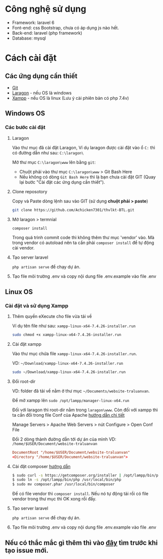 # Công nghệ sử dụng
- Framework: laravel 6
- Font-end: css Bootstrap, chưa có áp dụng js nào hết.
- Back-end: laravel (php framework)
- Database: mysql
# Cách cài đặt
## Các ứng dụng cần thiết
- [Git](https://git-scm.com/)
- [Laragon](https://laragon.org/) - nếu OS là windows
- [Xampp](https://www.apachefriends.org/download.html) - nếu OS là linux (Lưu ý cài phiên bản có php 7.4v)
## Windows OS
### Các bước cài đặt
1. Laragon
    
    Vào thư mục đã cài đặt Laragon, Ví dụ laragon được cài đặt vào ổ `C:` thì có đường dẫn như sau: `C:\laragon\`

    Mở thư mục `C:\laragon\www` lên bằng `git`:

    - Chuột phải vào thư mục `C:\laragon\www` > Git Bash Here
    - Nếu không có dòng `Git Bash Here` thì là bạn chưa cài đặt GIT (Quay lại bước "Cài đặt các ứng dụng cần thiết").
2. Clone reposotory

    Copy và Paste dòng lệnh sau vào GIT (sử dụng **chuột phải > paste**)
    ```bash
    git clone https://github.com/Achicken7301/thvlkt-BTL.git
    ```
3. Mở laragon > termnial
    ```bash
    composer install
    ```
    Trong quá trình commit code thì không thêm thư mục 'vendor' vào. Mà trong vendor có autoload nên ta cần phải `composer install` để tự động cài vendor.
4. Tạo server laravel

    `php artisan serve` để chạy dự án.
5. Tạo file môi trường .env và copy nội dung file .env.example vào file .env
## Linux OS
### Cài đặt và sử dụng Xampp

1. Thêm quyền eXecute cho file vừa tải về

    Ví dụ tên file như sau: `xampp-linux-x64-7.4.26-installer.run`
    ```bash
    sudo chmod +x xampp-linux-x64-7.4.26-installer.run
    ```
2. Cài đặt xampp

    Vào thư mục chứa file `xampp-linux-x64-7.4.26-installer.run`. 
    
    VD: `~/Download/xampp-linux-x64-7.4.26-installer.run` 

    ```bash
    sudo ~/Download/xampp-linux-x64-7.4.26-installer.run
    ```
3. Đổi root-dir

    VD: folder đã tải về nằm ở thư mục `~/Documents/website-traluanvan`.
    
    Để mở xampp lên `sudo /opt/lampp/manager-linux-x64.run`

    Đối với laragon thì root-dir nằm trong `laragon\www`. Còn đối với xampp thì ta cần đổi trong file Conf của Apache
    [hướng dẫn chi tiết](https://stackoverflow.com/questions/18902887/how-to-configuring-a-xampp-web-server-for-different-root-directory)

    Manage Servers > Apache Web Servers > nút Configure > Open Conf File

    Đổi 2 dòng thành đường dẫn tới dự án của mình VD: `/home/$USER/Document/website-traluanvan`
    ```conf
    DocumentRoot "/home/$USER/Document/website-traluanvan"
    <Directory "/home/$USER/Document/website-traluanvan">
    ```
4. Cài đặt composer
    [hướng dẫn](https://askubuntu.com/questions/604522/install-composer-and-configure-with-xampp)
    ```bash
    $ sudo curl -s https://getcomposer.org/installer | /opt/lampp/bin/php
    $ sudo ln -s /opt/lampp/bin/php /usr/local/bin/php
    $ sudo mv composer.phar /usr/local/bin/composer
    ```

    Để có file vendor thì `composer install`. Nếu nó tự động tải rồi có file vendor trong thư mục thì OK xong rồi đấy.

5. Tạo server laravel

    `php artisan serve` để chạy dự án.
6. Tạo file môi trường .env và copy nội dung file .env.example vào file .env

## Nếu có thắc mắc gì thêm thì vào [đây](https://github.com/Tra-Luan-Van-Tot-Nghiep-HCMUT/website-traluanvan/issues?q=is%3Aissue+is%3Aopen+label%3A%22good+first+issue%22) tìm trước khi tạo issue mới.
